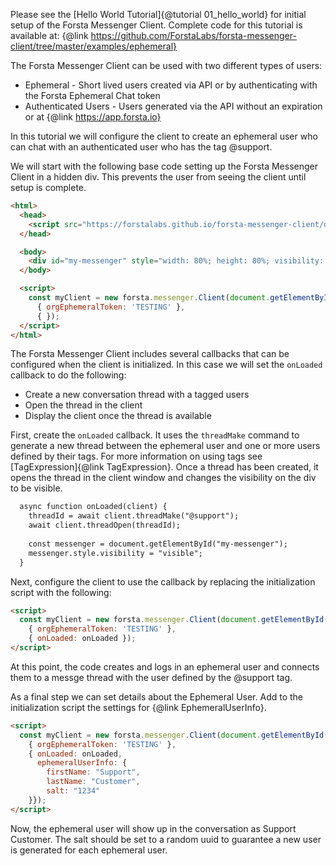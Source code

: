Please see the [Hello World Tutorial]{@tutorial 01_hello_world} for initial setup of the Forsta Messenger Client. Complete code for this tutorial is available at:
{@link https://github.com/ForstaLabs/forsta-messenger-client/tree/master/examples/ephemeral}

The Forsta Messenger Client can be used with two different types of users:

- Ephemeral - Short lived users created via API or by authenticating with the Forsta Ephemeral Chat token
- Authenticated Users - Users generated via the API without an expiration or at {@link https://app.forsta.io}

In this tutorial we will configure the client to create an ephemeral user who can chat with an authenticated
user who has the tag @support.

We will start with the following base code setting up the Forsta Messenger Client in a hidden div.
This prevents the user from seeing the client until setup is complete.

```html
<html>
  <head>
    <script src="https://forstalabs.github.io/forsta-messenger-client/dist/forsta-messenger-client.min.js"></script>
  </head>

  <body>
    <div id="my-messenger" style="width: 80%; height: 80%; visibility: hidden;"></div>
  </body>

  <script>
    const myClient = new forsta.messenger.Client(document.getElementById('my-messenger'),
      { orgEphemeralToken: 'TESTING' },
      { });
  </script>
</html>

```

The Forsta Messenger Client includes several callbacks that can be configured when the
client is initialized. In this case we will set the `onLoaded` callback to do the following:

- Create a new conversation thread with a tagged users
- Open the thread in the client
- Display the client once the thread is available

First, create the `onLoaded` callback. It uses the `threadMake` command to generate a new thread
between the ephemeral user and one or more users defined by their tags. For more information
on using tags see [TagExpression]{@link TagExpression}. Once a thread has been
created, it opens the thread in the client window and changes the visibility on the div to be visible.

```html
  async function onLoaded(client) {
    threadId = await client.threadMake("@support");
    await client.threadOpen(threadId);
      
    const messenger = document.getElementById("my-messenger");
    messenger.style.visibility = "visible";
  }
```

Next, configure the client to use the callback by replacing the initialization script
with the following:

```html
<script>
  const myClient = new forsta.messenger.Client(document.getElementById('my-messenger'),
    { orgEphemeralToken: 'TESTING' },
    { onLoaded: onLoaded });
</script>
```

At this point, the code creates and logs in an ephemeral user and connects them
to a messge thread with the user defined by the @support tag.

As a final step we can set details about the Ephemeral User. Add to the initialization 
script the settings for {@link EphemeralUserInfo}.

```html
<script>
  const myClient = new forsta.messenger.Client(document.getElementById('my-messenger'),
    { orgEphemeralToken: 'TESTING' },
    { onLoaded: onLoaded,
      ephemeralUserInfo: {
        firstName: "Support",
        lastName: "Customer",
        salt: "1234"
    }});
</script>
```

Now, the ephemeral user will show up in the conversation as Support Customer. The salt
should be set to a random uuid to guarantee a new user is generated for each ephemeral user.
 

